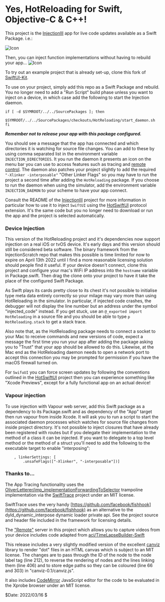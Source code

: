 # Yes, HotReloading for Swift, Objective-C & C++!

This project is the [InjectionIII](https://github.com/johnno1962/InjectionIII) app
for live code updates available as a Swift Package. i.e.:

![Icon](http://johnholdsworth.com/HotAdding.png)

Then, you can inject function implementations without having to rebuild your app...
![Icon](http://johnholdsworth.com/HotReloading.png)

To try out an example project that is already set-up, clone this fork of
[SwiftUI-Kit](https://github.com/johnno1962/SwiftUI-Kit).

To use on your project, simply add this repo as a Swift Package and rebuild.
You no longer need to add a "Run Script" build phase unless you want to inject 
on a device, in which case add the following to start the Injection daemon. 

```
if [ -d $SYMROOT/../../SourcePackages ]; then
    $SYMROOT/../../SourcePackages/checkouts/HotReloading/start_daemon.sh
fi
```

***Remember not to release your app with this package configured.***

You should see a message that the app has connected and which
directories it is watching for source file changes. You can add to
these by using comma separated list in the environment variable
`INJECTION_DIRECTORIES`. It you run the daemon it presents an icon
on the menu bar you can use to access features such as tracing and
[remote control](https://github.com/johnno1962/Remote). The daemon also
patches your project slightly to add the required `"-Xlinker -interposable"`
"Other Linker Flags" so you may have to run the project a second time after
adding the  `HotReloading` package. If
you choose to run the daemon when using the simulator, add the environment
variable `INJECTION_DAEMON` to your scheme to have your app connect.

Consult the README of the [InjectionIII](https://github.com/johnno1962/InjectionIII)
project for more information in particular how to use it to inject `SwiftUI` using the
[HotSwiftUI](https://github.com/johnno1962/HotSwiftUI) protocol extension. It's
the same code but you no longer need to download or run the app and the project
is selected automatically.

### Device Injection

This version of the HotReloading project and it's dependencies now support
injection on a real iOS or tvOS device. It's early days and this version
should still be considered beta software. The binary framework from
the InjectionScratch repo that makes this possible is time limited for 
now to expire on April 13th 2022 until I find a more reasonable licensing 
solution should people find it useful. If your device doesn't connect, 
clone this project and configure your mac's WiFi IP address into the 
`hostname` variable in Package.swift. Then drag the clone onto your 
project to have it take the place of the configured Swift Package.

As Swift plays its cards pretty close to its chest it's not possible
to initialise type meta data entirely correctly so your milage may vary
more than using HotReloading in the simulator. In particular, if injected
code crashes, the debugger will not display the line number but an address
under the symbol  "injected_code" instead. If you get stuck, use an 
`@_exported import HotReloading` in a source file and you should be 
able to type `p HotReloading.stack` to get a stack trace.

Also note that, as the HotReloading package needs to connect a socket
to your Mac to receive commands and new versions of code, expect a
message the first time you run your app after adding the package
asking you to "Trust" that your app should be allowed to do this.
Likewise, at the Mac end as the HotReloading daemon needs to open
a network port to accept this connection you may be prompted for
permission if you have the macOS firewall turned on.

For `SwifuUI` you can force screen updates by following the conventions 
outlined in the [HotSwiftUI](https://github.com/johnno1962/HotSwiftUI) 
project then you can experience something like
"Xcode Previews", except for a fully functional app on an actual device!

### Vapour injection

To use injection with Vapour web server, add this Swift package as a
dependency to its Package.swift and as dependency of the "App" target
then run vapour from inside Xcode. It will ask you to run a script to start
the associated daemon processes which watches for source file changes
from inside project directory. It's not possible to inject closures that have
already been registered with routes but if you delegate their implementation
to the method of a class it can be injected. If you want to delegate to a top
level method or the method of a struct you'll need to add the following to
the executable target to enable "interposing":

```
    , linkerSettings: [
        .unsafeFlags(["-Xlinker", "-interposable"])]
```
### Thanks to...

The App Tracing functionality uses the [OliverLetterer/imp_implementationForwardingToSelector](https://github.com/OliverLetterer/imp_implementationForwardingToSelector) trampoline implementation
via the [SwiftTrace](https://github.com/johnno1962/SwiftTrace) project under an MIT license.

SwiftTrace uses the very handy [https://github.com/facebook/fishhook](https://github.com/facebook/fishhook)
as an alternative to the dyld_dynamic_interpose dynamic loader private api. See the
 project source and header file included in the framework for licensing details.

The ["Remote"](https://github.com/johnno1962/Remote) server in this project which
allows you to capture videos from your device includes code adapted from
[acj/TimeLapseBuilder-Swift](https://github.com/acj/TimeLapseBuilder-Swift)

This release includes a very slightly modified version of the excellent
[canviz](https://code.google.com/p/canviz/) library to render "dot" files
in an HTML canvas which is subject to an MIT license. The changes are to pass
through the ID of the node to the node label tag (line 212), to reverse
the rendering of nodes and the lines linking them (line 406) and to
store edge paths so they can be coloured (line 66 and 303) in "canviz-0.1/canviz.js".

It also includes [CodeMirror](http://codemirror.net/) JavaScript editor for
the code to be evaluated in the Xprobe browser under an MIT license.

$Date: 2022/03/16 $
